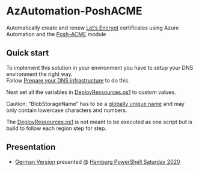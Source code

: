 # AzAutomation-PoshACME

Automatically create and renew [Let’s Encrypt](https://letsencrypt.org/) certificates using Azure Automation and the [Posh-ACME](https://github.com/rmbolger/Posh-ACME) module

## Quick start

To implement this solution in your environment you have to setup your DNS environment the right way. \
Follow [Prepare your DNS infrastructure](PrepareDNS.md) to do this.

Next set all the variables in [DeployRessources.ps1](DeployRessources.ps1) to custom values.

Caution: "BlobStorageName" has to be a [globally unique name](https://docs.microsoft.com/en-us/azure/storage/common/storage-account-overview#naming-storage-accounts) and may only contain lowercase characters and numbers.

The [DeployRessources.ps1](DeployRessources.ps1) is not meant to be executed as one script but is build to follow each region step for step.

## Presentation

* [German Version](./presentation/Zertifikatsmanagement_mit_Azure_Automation_und_Lets_Encrypt.pdf) presented @ [Hamburg PowerShell Saturday 2020](https://hamburg.pssaturday.eu/)
